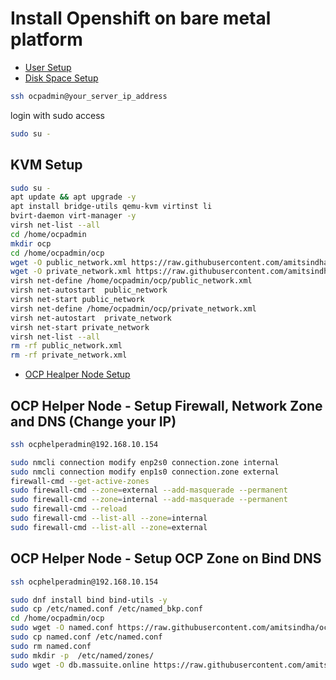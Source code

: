 # Install Openshift on bare metal platform

* [User Setup](docs/adminuser)
* [Disk Space Setup](docs/disk-space/README.md)

```sh
ssh ocpadmin@your_server_ip_address
```

login with sudo access

```sh
sudo su -
```

## KVM Setup

```sh
sudo su -
apt update && apt upgrade -y
apt install bridge-utils qemu-kvm virtinst li
bvirt-daemon virt-manager -y
virsh net-list --all
cd /home/ocpadmin
mkdir ocp
cd /home/ocpadmin/ocp
wget -O public_network.xml https://raw.githubusercontent.com/amitsindha/ocp-script-manual/main/templates/public_network.xml
wget -O private_network.xml https://raw.githubusercontent.com/amitsindha/ocp-script-manual/main/templates/private_network.xml
virsh net-define /home/ocpadmin/ocp/public_network.xml
virsh net-autostart  public_network
virsh net-start public_network
virsh net-define /home/ocpadmin/ocp/private_network.xml
virsh net-autostart  private_network
virsh net-start private_network
virsh net-list --all
rm -rf public_network.xml
rm -rf private_network.xml
```

* [OCP Healper Node Setup](docs/openshift-helper-node/README.md) 

## OCP Helper Node - Setup Firewall, Network Zone and DNS (Change your IP)

```sh
ssh ocphelperadmin@192.168.10.154
```

```sh
sudo nmcli connection modify enp2s0 connection.zone internal
sudo nmcli connection modify enp1s0 connection.zone external
firewall-cmd --get-active-zones
sudo firewall-cmd --zone=external --add-masquerade --permanent
sudo firewall-cmd --zone=internal --add-masquerade --permanent
sudo firewall-cmd --reload
sudo firewall-cmd --list-all --zone=internal
sudo firewall-cmd --list-all --zone=external
```

## OCP Helper Node - Setup OCP Zone on Bind DNS

```sh
ssh ocphelperadmin@192.168.10.154
```

```sh
sudo dnf install bind bind-utils -y
sudo cp /etc/named.conf /etc/named_bkp.conf
cd /home/ocpadmin/ocp
sudo wget -O named.conf https://raw.githubusercontent.com/amitsindha/ocp-script-manual/main/templates/named.conf
sudo cp named.conf /etc/named.conf
sudo rm named.conf 
sudo mkdir -p  /etc/named/zones/
sudo wget -O db.massuite.online https://raw.githubusercontent.com/amitsindha/ocp-script-manual/main/templates/massuite.online
```

